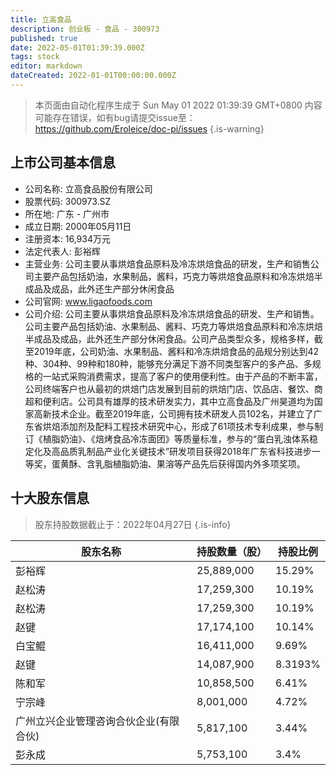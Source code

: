 ```yaml
---
title: 立高食品
description: 创业板 - 食品 - 300973
published: true
date: 2022-05-01T01:39:39.000Z
tags: stock
editor: markdown
dateCreated: 2022-01-01T00:00:00.000Z
---
```


> 本页面由自动化程序生成于 Sun May 01 2022 01:39:39 GMT+0800
> 内容可能存在错误，如有bug请提交issue至：https://github.com/Eroleice/doc-pi/issues
{.is-warning}

## 上市公司基本信息
- 公司名称: 立高食品股份有限公司
- 股票代码: 300973.SZ
- 所在地: 广东 - 广州市
- 成立日期: 2000年05月11日
- 注册资本: 16,934万元
- 法定代表人: 彭裕辉
- 主营业务: 公司主要从事烘焙食品原料及冷冻烘焙食品的研发，生产和销售公司主要产品包括奶油，水果制品，酱料，巧克力等烘焙食品原料和冷冻烘焙半成品及成品，此外还生产部分休闲食品
- 公司官网: www.ligaofoods.com
- 公司介绍: 公司主要从事烘焙食品原料及冷冻烘焙食品的研发、生产和销售。公司主要产品包括奶油、水果制品、酱料、巧克力等烘焙食品原料和冷冻烘焙半成品及成品，此外还生产部分休闲食品。公司产品类型众多，规格多样，截至2019年底，公司奶油、水果制品、酱料和冷冻烘焙食品的品规分别达到42种、304种、99种和180种，能够充分满足下游不同类型客户的多产品、多规格的一站式采购消费需求，提高了客户的使用便利性。由于产品的不断丰富，公司终端客户也从最初的烘焙门店发展到目前的烘焙门店、饮品店、餐饮、商超和便利店。公司具有雄厚的技术研发实力，其中立高食品及广州昊道均为国家高新技术企业。截至2019年底，公司拥有技术研发人员102名，并建立了广东省烘焙添加剂及配料工程技术研究中心，形成了61项技术专利成果，参与制订《植脂奶油》、《焙烤食品冷冻面团》等质量标准，参与的“蛋白乳浊体系稳定化及高品质乳制品产业化关键技术”研发项目获得2018年广东省科技进步一等奖，蛋黄酥、含乳脂植脂奶油、果溶等产品先后获得国内外多项奖项。


## 十大股东信息
> 股东持股数据截止于：2022年04月27日
{.is-info}

| 股东名称 | 持股数量（股） | 持股比例 |
| --- | --- | --- |
| 彭裕辉 | 25,889,000 | 15.29% |
| 赵松涛 | 17,259,300 | 10.19% |
| 赵松涛 | 17,259,300 | 10.19% |
| 赵键 | 17,174,100 | 10.14% |
| 白宝鲲 | 16,411,000 | 9.69% |
| 赵键 | 14,087,900 | 8.3193% |
| 陈和军 | 10,858,500 | 6.41% |
| 宁宗峰 | 8,001,000 | 4.72% |
| 广州立兴企业管理咨询合伙企业(有限合伙) | 5,817,100 | 3.44% |
| 彭永成 | 5,753,100 | 3.4% |




